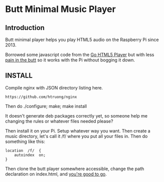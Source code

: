 Butt Minimal Music Player
===

Introduction
--

Butt minimal player helps you play HTML5 audio on the Raspberry Pi since 2013.

Borrowed some javascript code from the [Go HTML5 Player](https://github.com/nf/goplayer) but with less [pain in the butt](https://github.com/panicsteve/cloud-to-butt) so it works with the Pi without bogging it down.

INSTALL
--

Compile nginx with JSON directory listing here. 

	https://github.com/htruong/nginx

Then do 
	./configure; make; make install
	
It doesn't generate deb packages correctly yet, so someone help me changing the rules or whatever files needed please?

Then install it on your Pi. Setup whatever way you want. Then create a music directory, let's call it /f/ where you put all your files in. Then do something like this:

	location  /f/  {
		autoindex  on;
	}

Then clone the butt player somewhere accessible, change the path declaration on index.html, and [you're good to go](http://www.youtube.com/watch?feature=player_detailpage&v=Yavx9yxTrsw#t=273s).
